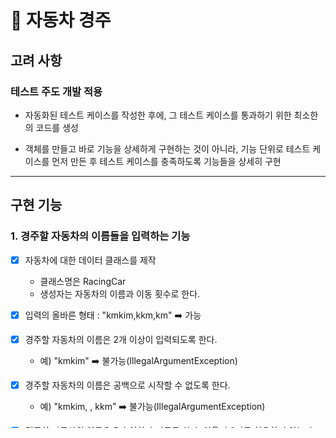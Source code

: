 # 🚗 자동차 경주

## 고려 사항
### 테스트 주도 개발 적용
* 자동화된 테스트 케이스를 작성한 후에, 그 테스트 케이스를 통과하기 위한 최소한의 코드를 생성

* 객체를 만들고 바로 기능을 상세하게 구현하는 것이 아니라, 기능 단위로 테스트 케이스를 먼저 만든 후 테스트 케이스를 충족하도록 기능들을 상세히 구현

---

## 구현 기능
### 1. 경주할 자동차의 이름들을 입력하는 기능
- [x] 자동차에 대한 데이터 클래스를 제작
  * 클래스명은 RacingCar 
  * 생성자는 자동차의 이름과 이동 횟수로 한다.

- [x] 입력의 올바른 형태 : "kmkim,kkm,km"  ️➡️ 가능
- [x] 경주할 자동차의 이름은 2개 이상이 입력되도록 한다.
    * 예) "kmkim" ➡️ 불가능(IllegalArgumentException)
- [x] 경주할 자동차의 이름은 공백으로 시작할 수 없도록 한다.
    * 예) "kmkim, , kkm" ➡️ 불가능(IllegalArgumentException)
- [x] 경주할 자동차의 이름은 5자 이하가 되도록 한다. 아울러 0자도 허용하지 않는다.
    * 예) "kmkim,,kkm" ➡️ 불가능(IllegalArgumentException). 두 번째 원소가 ""로, 0자이기 때문
- [x] 문자열을 쉼표로 구분하여 List로 변환 후 RacingCar들로 이뤄진 리스트 형태로 반환한다.
- [x] 자동차 이름의 리스트를 순회하며 같은 개수의 RacingCar 데이터 클래스들로 이뤄진 새로운 리스트를 만든다. 각 인스턴스의 이동 횟수 필드는 모두 0으로 설정한다.
  ```
  [
    RacingCar("kmkim", 0),
    RacingCar("kkm",  0)
  ]
  ```

### 2. 시도할 횟수를 입력하는 기능
* 올바른 형태 : 10  ️➡️ 가능
- [x] 숫자인 것만 입력할 수 있도록 한다. 즉 숫자가 아닌 것의 입력을 금한다.
    * 예1) Int, Long 등 숫자 형태  ️➡️ 가능
    * 예2) 비어있는 문자, 영/한, 공백, 특수문자를 비롯한 String 형태  ️➡️ 불가능(IllegalArgumentException)

### 3. 1회의 자동차 경주를 실행하는 기능
* 첫 경주가 시작되기 전, "실행 결과" 문자열을 출력

* 입력된 자동차의 순서대로 총 전진 횟수를 List로 관리한다.
    * 예) 자동차가 "kmkim","kkm"으로 이뤄져 있다면 초기에는 [0,0]인 List에서 시작하여 이동 조건에 맞으면 숫자를 1씩 늘린다. kmkim은 리스트의 0번 인덱스의 값을 활용하고, kkm은 1번 인덱스 값을 활용한다.


#### 3.1. 각 자동차에 대해 임의의 수를 뽑는 기능
- [ ] 입력한 자동차의 수만큼 반복적으로 0~9 중 랜덤으로 숫자를 뽑는다.

#### 3.2. 각 자동차의 전진 여부를 결정하고 반영하는 기능
- [ ] 뽑힌 4 이상이라면, List의 해당 인덱스에 1을 추가한다.

#### 3.3. 1회의 실행 결과를 출력하는 기능
- [ ] 자동차의 수만큼 각 줄에 자동차의 이름과 현재까지의 이동 횟수만큼 '-'를 표기한다.

### 4. 정해진 시도 횟수가 모두 끝나고, 우승자를 결정하는 기능
* 각 자동차의 전진 횟수를 관리하는 리스트에서 가장 높은 수를 가진 인덱스에 해당하는 자동차가 우승을 차지한다. 우승 자동차의 수는 2대 이상도 가능하다.

#### 4.1. 전진 횟수가 가장 많은 자동차를 우승자로 선택하는 기능
- [ ] 각 자동차의 전진 횟수를 관리하는 리스트를 순회하며, 가장 높은 수를 가진 인덱스를 추출
    * 2대 이상일 수 있기 때문에, MutableList로 관리한다.
- [ ] 자동차 이름을 모아놓은 리스트로부터 앞에서 얻은 인덱스에 해당하는 자동차 이름(들)을 MutableList로 산출한다.

#### 4.2. 우승자를 출력하는 기능
- [ ] 우승 자동차 이름(들)을 모아놓은 MutableList의 원소(들)을 String 형태로 출력한다.
- [ ] 우승 자동차가 2대 이상인 경우 쉼표와 공백(, )을 기준으로 구분한다.
